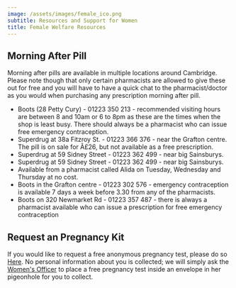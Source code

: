 ```yaml
---
image: /assets/images/female_ico.png
subtitle: Resources and Support for Women
title: Female Welfare Resources
---
```


## Morning After Pill

Morning after pills are available in multiple locations around Cambridge. Please note though that only certain pharmacists are allowed to give these out for free and you will have to have a quick chat to the pharmacist/doctor as you would when purchasing any prescription morning after pill.
- Boots (28 Petty Cury) - 01223 350 213 - recommended visiting hours are between 8 and 10am or 6 to 8pm as these are the times when the shop is least busy. There should always be a pharmacist who can issue free emergency contraception.
- Superdrug at 38a Fitzroy St. - 01223 366 376 - near the Grafton centre. The pill is on sale for Â£26, but not available as a free prescription.
- Superdrug at 59 Sidney Street - 01223 362 499 - near big Sainsburys.
- Superdrug at 59 Sidney Street - 01223 362 499 - near big Sainsburys.
- Available from a pharmacist called Alida on Tuesday, Wednesday and Thursday at no cost. 
- Boots in the Grafton centre - 01223 302 576 - emergency contraception is available 7 days a week before 3.30 from any of the pharmacists. 
- Boots on 320 Newmarket Rd - 01223 357 487 - there is always a pharmacist available who can issue a prescription for free emergency contraception 

## Request an Pregnancy Kit

If you would like to request a free anonymous pregnancy test, please do so [Here](pregnacy_kit). No personal information about you is collected; we will simply ask the [Women's Officer](womens_officer) to place a free pregnancy test inside an envelope in her pigeonhole for you to collect.